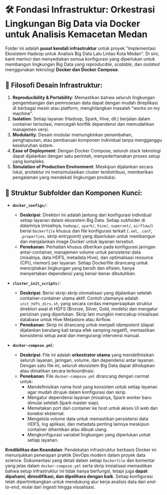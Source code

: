 # 🛠️ Fondasi Infrastruktur: Orkestrasi Lingkungan Big Data via Docker untuk Analisis Kemacetan Medan

Folder ini adalah **pusat kendali infrastruktur** untuk proyek "Implementasi Ekosistem Hadoop untuk Analisis Big Data Lalu Lintas Kota Medan". Di sini, kami merinci dan menyediakan semua konfigurasi yang diperlukan untuk membangun lingkungan Big Data yang *reproducible*, *scalable*, dan *isolated* menggunakan teknologi **Docker dan Docker Compose**.

## 🎯 Filosofi Desain Infrastruktur:

1.  **Reproducibility & Portability**: Memastikan bahwa seluruh lingkungan pengembangan dan pemrosesan data dapat dengan mudah direplikasi di berbagai mesin atau platform, menghilangkan masalah "works on my machine".
2.  **Isolation**: Setiap layanan (Hadoop, Spark, Hive, dll.) berjalan dalam container terisolasi, mencegah konflik dependensi dan memudahkan manajemen versi.
3.  **Modularity**: Desain modular memungkinkan penambahan, penghapusan, atau pembaruan komponen individual tanpa mengganggu keseluruhan sistem.
4.  **Ease of Deployment**: Dengan Docker Compose, seluruh stack teknologi dapat dijalankan dengan satu perintah, menyederhanakan proses setup yang kompleks.
5.  **Simulation of Production Environment**: Meskipun dijalankan secara lokal, arsitektur ini mensimulasikan cluster terdistribusi, memberikan pengalaman yang mendekati lingkungan produksi.

## 📁 Struktur Subfolder dan Komponen Kunci:

* **`docker_configs/`**:
    * **Deskripsi**: Direktori ini adalah jantung dari konfigurasi individual setiap layanan dalam ekosistem Big Data. Setiap subfolder di dalamnya (misalnya, `hadoop/`, `spark/`, `hive/`, `superset/`, `airflow/`) berisi `Dockerfile` khusus dan file konfigurasi terkait (`.xml`, `.conf`, `.properties`, skrip entrypoint) yang diperlukan untuk membangun dan menjalankan image Docker untuk layanan tersebut.
    * **Penekanan**: Perhatian khusus diberikan pada konfigurasi jaringan antar-container, manajemen volume untuk persistensi data (misalnya, data HDFS, metadata Hive), dan optimalisasi resource (CPU, memori) per layanan. Setiap Dockerfile dirancang untuk menciptakan lingkungan yang bersih dan efisien, hanya menyertakan dependensi yang benar-benar dibutuhkan.

* **`cluster_init_scripts/`**:
    * **Deskripsi**: Berisi skrip-skrip otomatisasi yang dijalankan setelah container-container utama aktif. Contoh utamanya adalah `init_hdfs_dirs.sh`, yang secara cerdas mempersiapkan struktur direktori awal di HDFS (Bronze, Silver, Gold, models) dan mengatur perizinan yang diperlukan. Skrip lain mungkin mencakup inisialisasi database untuk Hive Metastore atau Airflow.
    * **Penekanan**: Skrip ini dirancang untuk menjadi *idempotent* (dapat dijalankan berulang kali tanpa efek samping negatif), memastikan konsistensi setup awal dan mengurangi intervensi manual.

* **`docker-compose.yml`**:
    * **Deskripsi**: File ini adalah **orkestrator utama** yang mendefinisikan seluruh layanan, jaringan, volume, dan dependensi antar layanan. Dengan satu file ini, seluruh ekosistem Big Data dapat dihidupkan atau dimatikan secara terkoordinasi.
    * **Penekanan**: File `docker-compose.yml` dirancang dengan cermat untuk:
        * Mendefinisikan nama host yang konsisten untuk setiap layanan agar mudah dirujuk dalam konfigurasi dan skrip.
        * Mengatur dependensi layanan (misalnya, Spark worker baru dimulai setelah Spark master siap).
        * Memetakan port dari container ke host untuk akses UI web dan koneksi eksternal.
        * Mengelola volume data untuk memastikan persistensi data HDFS, log aplikasi, dan metadata penting lainnya meskipun container dihentikan atau dibuat ulang.
        * Mengkonfigurasi variabel lingkungan yang diperlukan untuk setiap layanan.

**Kredibilitas dan Keandalan**: Pendekatan infrastruktur berbasis Docker ini menunjukkan penerapan praktik DevOps modern dalam proyek data science. Dokumentasi yang detail dalam setiap `Dockerfile` dan komentar yang jelas dalam `docker-compose.yml` serta skrip inisialisasi memastikan bahwa setup infrastruktur ini tidak hanya berfungsi, tetapi juga **dapat dipahami, dimodifikasi, dan dipelihara dengan baik**. Setiap konfigurasi telah dipertimbangkan untuk mendukung alur kerja analisis data dari *end-to-end*, mulai dari ingesti hingga visualisasi.